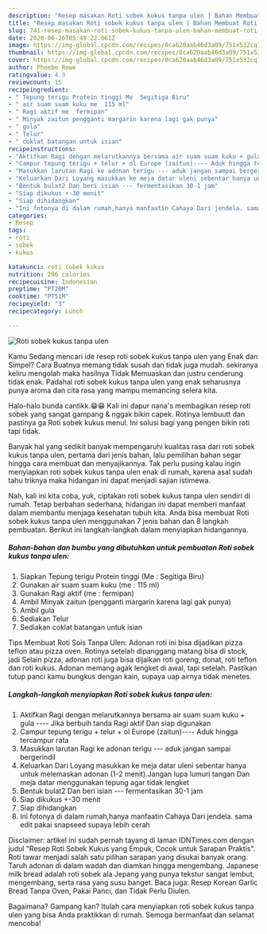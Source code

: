 ```yaml
---
description: "Resep masakan Roti sobek kukus tanpa ulen | Bahan Membuat Roti sobek kukus tanpa ulen Yang Lezat Sekali"
title: "Resep masakan Roti sobek kukus tanpa ulen | Bahan Membuat Roti sobek kukus tanpa ulen Yang Lezat Sekali"
slug: 741-resep-masakan-roti-sobek-kukus-tanpa-ulen-bahan-membuat-roti-sobek-kukus-tanpa-ulen-yang-lezat-sekali
date: 2020-06-26T05:49:22.061Z
image: https://img-global.cpcdn.com/recipes/0ca620aab46d3a09/751x532cq70/roti-sobek-kukus-tanpa-ulen-foto-resep-utama.jpg
thumbnail: https://img-global.cpcdn.com/recipes/0ca620aab46d3a09/751x532cq70/roti-sobek-kukus-tanpa-ulen-foto-resep-utama.jpg
cover: https://img-global.cpcdn.com/recipes/0ca620aab46d3a09/751x532cq70/roti-sobek-kukus-tanpa-ulen-foto-resep-utama.jpg
author: Phoebe Rowe
ratingvalue: 4.3
reviewcount: 15
recipeingredient:
- " Tepung terigu Protein tinggi Me  Segitiga Biru"
- " air suam suam kuku me  115 ml"
- " Ragi aktif me  fermipan"
- " Minyak zaitun pengganti margarin karena lagi gak punya"
- " gula"
- " Telur"
- " coklat batangan untuk isian"
recipeinstructions:
- "Aktifkan Ragi dengan melarutkannya bersama air suam suam kuku + gula ---- Jika berbuih tanda Ragi aktif Dan siap digunakan"
- "Campur tepung terigu + telur + ol Europe (zaitun)---- Aduk hingga tercampur rata"
- "Masukkan larutan Ragi ke adonan terigu --- aduk jangan sampai bergerindil"
- "Keluarkan Dari Loyang masukkan ke meja datar uleni sebentar hanya untuk melemaskan adonan (1-2 menit).Jangan lupa lumuri tangan Dan meja datar menggunakan tepung agar tidak lengket"
- "Bentuk bulat2 Dan beri isian --- fermentasikan 30-1 jam"
- "Siap dikukus +-30 menit"
- "Siap dihidangkan"
- "Ini fotonya di dalam rumah,hanya manfaatin Cahaya Dari jendela. sama edit pakai snapseed supaya lebih cerah"
categories:
- Resep
tags:
- roti
- sobek
- kukus

katakunci: roti sobek kukus 
nutrition: 296 calories
recipecuisine: Indonesian
preptime: "PT20M"
cooktime: "PT51M"
recipeyield: "3"
recipecategory: Lunch

---
```



![Roti sobek kukus tanpa ulen](https://img-global.cpcdn.com/recipes/0ca620aab46d3a09/751x532cq70/roti-sobek-kukus-tanpa-ulen-foto-resep-utama.jpg)

Kamu Sedang mencari ide resep roti sobek kukus tanpa ulen yang Enak dan Simpel? Cara Buatnya memang tidak susah dan tidak juga mudah. sekiranya keliru mengolah maka hasilnya Tidak Memuaskan dan justru cenderung tidak enak. Padahal roti sobek kukus tanpa ulen yang enak seharusnya punya aroma dan cita rasa yang mampu memancing selera kita.

Halo-halo bunda cantikk.😁😁 Kali ini dapur nana&#39;s membagikan resep roti sobek yang sangat gampang &amp; nggak bikin capek. Rotinya lembuutt dan pastinya ga Roti sobek kukus menul. Ini solusi bagi yang pengen bikin roti tapi tidak.

Banyak hal yang sedikit banyak mempengaruhi kualitas rasa dari roti sobek kukus tanpa ulen, pertama dari jenis bahan, lalu pemilihan bahan segar hingga cara membuat dan menyajikannya. Tak perlu pusing kalau ingin menyiapkan roti sobek kukus tanpa ulen enak di rumah, karena asal sudah tahu triknya maka hidangan ini dapat menjadi sajian istimewa.


Nah, kali ini kita coba, yuk, ciptakan roti sobek kukus tanpa ulen sendiri di rumah. Tetap berbahan sederhana, hidangan ini dapat memberi manfaat dalam membantu menjaga kesehatan tubuh kita. Anda bisa membuat Roti sobek kukus tanpa ulen menggunakan 7 jenis bahan dan 8 langkah pembuatan. Berikut ini langkah-langkah dalam menyiapkan hidangannya.

<!--inarticleads1-->

##### Bahan-bahan dan bumbu yang dibutuhkan untuk pembuatan Roti sobek kukus tanpa ulen:

1. Siapkan  Tepung terigu Protein tinggi (Me : Segitiga Biru)
1. Gunakan  air suam suam kuku (me : 115 ml)
1. Gunakan  Ragi aktif (me : fermipan)
1. Ambil  Minyak zaitun (pengganti margarin karena lagi gak punya)
1. Ambil  gula
1. Sediakan  Telur
1. Sediakan  coklat batangan untuk isian


Tips Membuat Roti Sois Tanpa Ulen: Adonan roti ini bisa dijadikan pizza teflon atau pizza oven. Rotinya setelah dipanggang matang bisa di stock, jadi Selain pizza, adonan roti juga bisa dijaikan roti goreng, donat, roti teflon dan roti kukus. Adonan memang agak lengket di awal, tapi setelah. Pastikan tutup panci kamu bungkus dengan kain, supaya uap airnya tidak menetes. 

<!--inarticleads2-->

##### Langkah-langkah menyiapkan Roti sobek kukus tanpa ulen:

1. Aktifkan Ragi dengan melarutkannya bersama air suam suam kuku + gula ---- Jika berbuih tanda Ragi aktif Dan siap digunakan
1. Campur tepung terigu + telur + ol Europe (zaitun)---- Aduk hingga tercampur rata
1. Masukkan larutan Ragi ke adonan terigu --- aduk jangan sampai bergerindil
1. Keluarkan Dari Loyang masukkan ke meja datar uleni sebentar hanya untuk melemaskan adonan (1-2 menit).Jangan lupa lumuri tangan Dan meja datar menggunakan tepung agar tidak lengket
1. Bentuk bulat2 Dan beri isian --- fermentasikan 30-1 jam
1. Siap dikukus +-30 menit
1. Siap dihidangkan
1. Ini fotonya di dalam rumah,hanya manfaatin Cahaya Dari jendela. sama edit pakai snapseed supaya lebih cerah


Disclaimer: artikel ini sudah pernah tayang di laman IDNTimes.com dengan judul &#34;Resep Roti Sobek Kukus yang Empuk, Cocok untuk Sarapan Praktis&#34;. Roti tawar menjadi salah satu pilihan sarapan yang disukai banyak orang. Taruh adonan di dalam wadah dan diamkan hingga mengembang. Japanese milk bread adalah roti sobek ala Jepang yang punya tekstur sangat lembut, mengembang, serta rasa yang susu banget. Baca juga: Resep Korean Garlic Bread Tanpa Oven, Pakai Panci, dan Tidak Perlu Diulen. 

Bagaimana? Gampang kan? Itulah cara menyiapkan roti sobek kukus tanpa ulen yang bisa Anda praktikkan di rumah. Semoga bermanfaat dan selamat mencoba!
